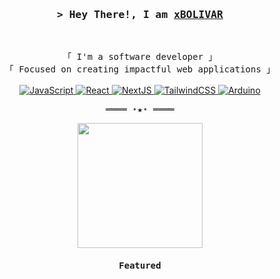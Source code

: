<!-- Title -->
<h3 align="center">
        <samp>&gt; Hey There!, I am
                <b><a target="_blank" href="https://github.com/xBOLIVAR">xBOLIVAR</a></b>
        </samp>
</h3>
<br>

<p align="center">
        <!-- Intro -->
        <samp>
                「 I'm a software developer 」
                <br>
                「 Focused on creating impactful web applications</b> 」
                <br>
                <br>
        </samp>
        <!-- Technologies -->
        <!-- JavaScript -->
        <a href="https://github.com/xBOLIVAR?tab=repositories" target="_blank"><img alt="JavaScript"
                        src="https://img.shields.io/badge/-JavaScript-F7DF1E?style=flat-square&logo=JavaScript&logoColor=white">
        </a>
        <!-- Angular -->
        <a href="https://github.com/xBOLIVAR?tab=repositories" target="_blank"><img alt="React"
                        src="https://img.shields.io/badge/angular-%23DD0031.svg?style=flat-square&logo=angular&logoColor=white">  
        </a>
        <!-- TypeScript -->
        <a href="https://github.com/xBOLIVAR?tab=repositories" target="_blank"><img alt="NextJS"
                        src="https://img.shields.io/badge/typescript-%23007ACC.svg?style=flat-square&logo=typescript&logoColor=white">
        </a>
        <!-- Java -->
        <a href="https://github.com/xBOLIVAR?tab=repositories" target="_blank"><img alt="TailwindCSS"
                        src="https://img.shields.io/badge/java-%23ED8B00.svg?style=flat-square&logo=openjdk&logoColor=white">
        </a>
        <!-- Arduino -->
        <a href="https://github.com/xBOLIVAR?tab=repositories" target="_blank"><img alt="Arduino"
                        src="https://img.shields.io/badge/-Arduino-00979D?style=flat-square&logo=Arduino&logoColor=white">
        </a>
</p>

<!-- Details Section -->

<!-- Footer -->
<samp>
    <p align="center">
        ════ ⋆★⋆ ════
    </p>
    <div align="center">
      <img src='https://user-images.githubusercontent.com/5713670/87202985-820dcb80-c2b6-11ea-9f56-7ec461c497c3.gif' width='200"'
    </div>    
</samp>

<!-- Featured Repositories -->
#### Featured

<!--<p align="center">
<a href="https://github.com/shahriarshafin/shahriarshafin">
<img width='49%' align="center"src="https://github-readme-stats.vercel.app/api/pin/?username=shahriarshafin&repo=shahriarshafin&border_color=02D892&bg_color=0D1117&title_color=C9D1D9&text_color=8B949E&icon_color=02D892" />
</a>
<span>&nbsp;</span>
<a href="https://github.com/shahriarshafin/disney-plus-clone">
<img width='49%' align="center"src="https://github-readme-stats.vercel.app/api/pin/?username=shahriarshafin&repo=disney-plus-clone&border_color=02D892&bg_color=0D1117&title_color=C9D1D9&text_color=8B949E&icon_color=02D892" />
</a>
</p>

<p align="center">
<a href="https://github.com/shahriarshafin/NodeMcu-ESP8266_Fake_sign_in">
<img width='49%' align="center"src="https://github-readme-stats.vercel.app/api/pin/?username=shahriarshafin&repo=NodeMcu-ESP8266_Fake_sign_in&border_color=02D892&bg_color=0D1117&title_color=C9D1D9&text_color=8B949E&icon_color=02D892" />
</a>
<span>&nbsp;</span>
<a href="https://github.com/shahriarshafin/Iot-car-controller">
<img width='49%' align="center"src="https://github-readme-stats.vercel.app/api/pin/?username=shahriarshafin&repo=iot-car-controller&border_color=02D892&bg_color=0D1117&title_color=C9D1D9&text_color=8B949E&icon_color=02D892" />
</a>
</p> -->
